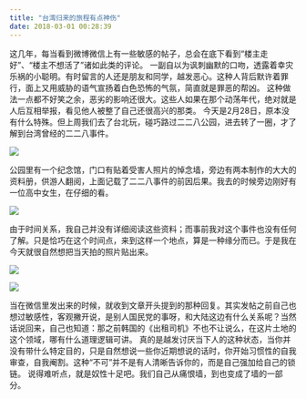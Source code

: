 ```yaml
---
title: "台湾归来的旅程有点神伤"
date: 2018-03-01 00:28:39
---
```


这几年，每当看到微博微信上有一些敏感的帖子，总会在底下看到“楼主走好”、“楼主不想活了”诸如此类的评论。 一副自以为讽刺幽默的口吻，透露着幸灾乐祸的小聪明。有时留言的人还是朋友和同学，越发恶心。这种人背后默许着罪行，面上又用威胁的语气宣扬着白色恐怖的气氛，简直就是罪恶的帮凶。 这种做法一点都不好笑之余，恶劣的影响还很大。这些人如果在那个动荡年代，绝对就是人后互相举报，看见他人被整了自己还很高兴的那类。 今天是2月28日，原本没有什么特殊。但上周我们去了台北玩，碰巧路过二二八公园，进去转了一圈，才了解到台湾曾经的二二八事件。 

![](../../../images/2018/IMG_6058-2000x1333.jpg)

公园里有一个纪念馆，门口有贴着受害人照片的悼念墙，旁边有两本制作的大大的资料册，供游人翻阅，上面记载了二二八事件的前因后果。我去的时候旁边刚好有一位高中女生，在仔细的看。 

![](../../../images/2018/IMG_6061-2000x1333.jpg)

由于时间关系，我自己并没有详细阅读这些资料；而事前我对这个事件也没有任何了解。只是恰巧在这个时间点，来到这样一个地点，算是一种缘分而已。于是我在今天就很自然想把当天拍的照片贴出来。 

![](../../../images/2018/IMG_6060-2000x1333.jpg)

![](../../../images/2018/IMG_6062-2000x1333.jpg)

当在微信里发出来的时候，就收到文章开头提到的那种回复。其实发帖之前自己也想过敏感性，客观撇开说，是别人国民党的事呀，和大陆这边有什么关系呢？当然话说回来，自己也知道：那之前韩国的《出租司机》不也不让说么，在这片土地的这个领域，哪有什么道理逻辑可讲。 真的是越发讨厌当下人的这种状态，当你并没有带什么特定目的，只是自然想说一些你近期想说的话时，你开始习惯性的自我审查，自我阉割。这种“不可”并不是有人清晰告诉你的，而是自己强加给自己的锁链。 说得难听点，就是奴性十足吧。我们自己从痛恨墙，到也变成了墙的一部分。